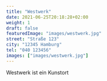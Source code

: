 ```yaml
---
title: "Westwerk"
date: 2021-06-25T20:18:28+02:00
weight: 1
draft: false
featuredImage: "images/westwerk.jpg"
street: "Straße 123"
city: "12345 Hamburg"
tel: "040 123456"
images: ["images/westwerk.jpg"]
---
```


Westwerk ist ein Kunstort
